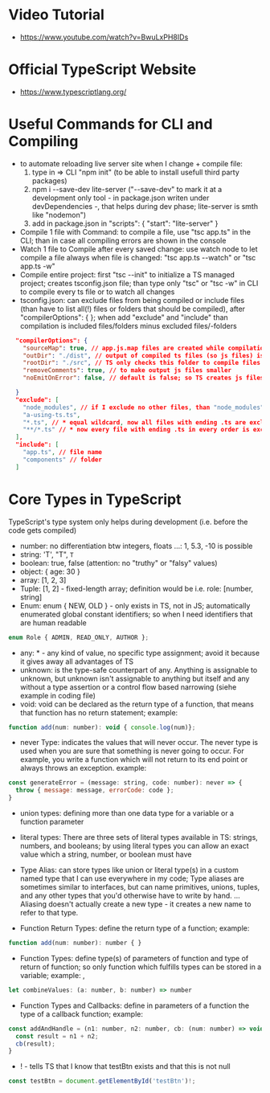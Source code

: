 # Video Tutorial

- https://www.youtube.com/watch?v=BwuLxPH8IDs

# Official TypeScript Website

- https://www.typescriptlang.org/

# Useful Commands for CLI and Compiling

- to automate reloading live server site when I change + compile file:
  1. type in => CLI "npm init" (to be able to install usefull third party packages)
  1. npm i --save-dev lite-server ("--save-dev" to mark it at a development only tool - in package.json writen under devDependencies -, that helps during dev phase; lite-server is smth like "nodemon")
  1. add in package.json in "scripts": { "start": "lite-server" }
- Compile 1 file with Command: to compile a file, use "tsc app.ts" in the CLI; than in case all compiling errors are shown in the console
- Watch 1 file to Compile after every saved change: use watch node to let compile a file always when file is changed: "tsc app.ts --watch" or "tsc app.ts -w"
- Compile entire project: first "tsc --init" to initialize a TS managed project; creates tsconfig.json file; than type only "tsc" or "tsc -w" in CLI to compile every ts file or to watch all changes
- tsconfig.json: can exclude files from being compiled or include files (than have to list all(!) files or folders that should be compiled), after "compilerOptions": { }; when add "exclude" and "include" than compilation is included files/folders minus excluded files/-folders

```JSON
  "compilerOptions": {
    "sourceMap": true, // app.js.map files are created while compilation; so in browser in source area I can see ts code for better debugging
    "outDir": "./dist", // output of compiled ts files (so js files) is found in this folder; also folder structure is replicated automatically
    "rootDir": "./src", // TS only checks this folder to compile files and would replicate this folder structure (with all subfolders) --> without defining this, TS compiles every ts file found in project and replicates all found structure in outDir folder
    "removeComments": true, // to make output js files smaller
    "noEmitOnError": false, // default is false; so TS creates js files even if there is an error; if set to true, than no file is emitted if any file fails to compile

  }
  "exclude": [
    "node_modules", // if I exclude no other files, than "node_modules" is by default excluded; when I add other exclusions, than I have to list "node_modules" to exclude all files inside node_modules folder
    "a-using-ts.ts",
    "*.ts", // * equal wildcard, now all files with ending .ts are excluded
    "**/*.ts" // * now every file with ending .ts in every order is excluded
  ],
  "include": [
    "app.ts", // file name
    "components" // folder
  ]
```

# Core Types in TypeScript

TypeScript's type system only helps during development (i.e. before the code gets compiled)

- number: no differentiation btw integers, floats ...: 1, 5.3, -10 is possible
- string: 'T', "T", `T`
- boolean: true, false (attention: no "truthy" or "falsy" values)
- object: { age: 30 }
- array: [1, 2, 3]
- Tuple: [1, 2] - fixed-length array; definition would be i.e. role: [number, string]
- Enum: enum { NEW, OLD } - only exists in TS, not in JS; automatically enumerated global constant identifiers; so when I need identifiers that are human readable

```JavaScript
enum Role { ADMIN, READ_ONLY, AUTHOR };
```

- any: \* - any kind of value, no specific type assignment; avoid it because it gives away all advantages of TS
- unknown: is the type-safe counterpart of any. Anything is assignable to unknown, but unknown isn't assignable to anything but itself and any without a type assertion or a control flow based narrowing (siehe example in coding file)
- void: void can be declared as the return type of a function, that means that function has no return statement; example:

```JavaScript
function add(num: number): void { console.log(num)};
```

- never Type: indicates the values that will never occur. The never type is used when you are sure that something is never going to occur. For example, you write a function which will not return to its end point or always throws an exception. example:

```JavaScript
const generateError = (message: string, code: number): never => {
  throw { message: message, errorCode: code };
}
```

- union types: defining more than one data type for a variable or a function parameter
- literal types: There are three sets of literal types available in TS: strings, numbers, and booleans; by using literal types you can allow an exact value which a string, number, or boolean must have
- Type Alias: can store types like union or literal type(s) in a custom named type that I can use everywhere in my code; Type aliases are sometimes similar to interfaces, but can name primitives, unions, tuples, and any other types that you'd otherwise have to write by hand. ... Aliasing doesn't actually create a new type - it creates a new name to refer to that type.

- Function Return Types: define the return type of a function; example:

```JavaScript
function add(num: number): number { }
```

- Function Types: define type(s) of parameters of function and type of return of function; so only function which fulfills types can be stored in a variable; example: ,

```JavaScript
let combineValues: (a: number, b: number) => number
```

- Function Types and Callbacks: define in parameters of a function the type of a callback function; example:

```JavaScript
const addAndHandle = (n1: number, n2: number, cb: (num: number) => void) => {
  const result = n1 + n2;
  cb(result);
}
```

- ! - tells TS that I know that testBtn exists and that this is not null

```JavaScript
const testBtn = document.getElementById('testBtn')!;
```
